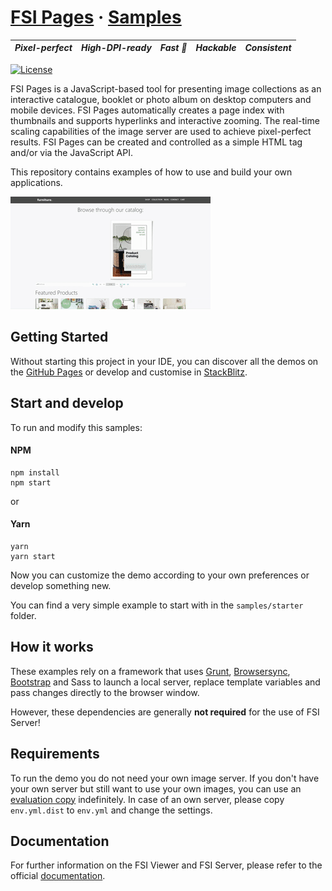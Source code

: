 # [FSI Pages](https://www.neptunelabs.com/fsi-pages/) &middot; [Samples][GHPages]
| ***Pixel-perfect*** | ***High-DPI-ready*** | ***Fast :rocket:*** | ***Hackable*** | ***Consistent*** |
|:-----------------:|:-------------:|:---------------:|:---------------:|:---------------:|

[![License](https://img.shields.io/badge/License-Apache%202.0-blue.svg)][License]


FSI Pages is a JavaScript-based tool for presenting image collections as an interactive catalogue, booklet or photo album on desktop computers and mobile devices. FSI Pages automatically creates a page index with thumbnails and supports hyperlinks and interactive zooming.
The real-time scaling capabilities of the image server are used to achieve pixel-perfect results.
FSI Pages can be created and controlled as a simple HTML tag and/or via the JavaScript API.

This repository contains examples of how to use and build your own applications.

![Project Image](project.apng)

## Getting Started

Without starting this project in your IDE, you can discover all the
demos on the [GitHub Pages][GHPages] or develop and customise in [StackBlitz][StackBlitz].

## Start and develop

To run and modify this samples:

#### NPM

```shell
npm install
npm start
```
or

#### Yarn

```shell
yarn
yarn start
```

Now you can customize the demo according to your own preferences or develop something new.

You can find a very simple example to start with in the ``samples/starter`` folder.

## How it works

These examples rely on a framework that uses [Grunt][Grunt], [Browsersync][Browsersync],
[Bootstrap][Bootstrap] and Sass to launch a local server,
replace template variables and pass changes directly to the browser window.

However, these dependencies are generally **not required** for the use of FSI Server!

## Requirements

To run the demo you do not need your own image server.
If you don't have your own server but still want to use your own images,
you can use an [evaluation copy][Server] indefinitely.
In case of an own server, please copy ``env.yml.dist`` to ``env.yml`` and
change the settings.


## Documentation
For further information on the FSI Viewer and FSI Server,
please refer to the official [documentation][Docs].

[License]: https://github.com/neptunelabs/fsi-pages-samples/blob/main/LICENSE
[Docs]: https://docs.neptunelabs.com/fsi-viewer/latest/fsi-pages
[Server]: https://www.neptunelabs.com/get/
[Grunt]: https://gruntjs.com/
[Browsersync]: https://browsersync.io/
[Bootstrap]: https://getbootstrap.com/
[GHPages]: https://neptunelabs.github.io/fsi-pages-samples/
[StackBlitz]: https://stackblitz.com/edit/fsi-pages-samples
